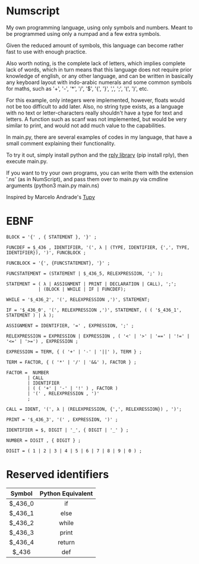 # Numscript
My own programming language, using only symbols and numbers. Meant to be programmed using only a numpad and a few extra symbols.

Given the reduced amount of symbols, this language can become rather fast to use with enough practice.

Also worth noting, is the complete lack of letters, which implies complete lack of words, which in turn means that this language does not require prior knowledge of english, or any other language, and can be written in basically any keyboard layout with indo-arabic numerals and some common symbols for maths, such as '+', '-', '*', '/', '$', '{', '}', ',', ';', '(', ')', etc.

For this example, only integers were implemented, however, floats would not be too difficult to add later. Also, no string type exists, as a language with no text or letter-characters really shouldn't have a type for text and letters. A function such as scanf was not implemented, but would be very similar to print, and would not add much value to the capabilities.

In main.py, there are several examples of codes in my language, that have a small comment explaining their functionality.

To try it out, simply install python and the [rply library](https://pypi.org/project/rply/) (pip install rply), then execute main.py.

If you want to try your own programs, you can write them with the extension '.ns' (as in NumScript), and pass them over to main.py via cmdline arguments (python3 main.py main.ns)

Inspired by Marcelo Andrade's [Tupy](https://github.com/marcelogdeandrade/TupyLanguange)

# EBNF

    BLOCK = '{' , { STATEMENT }, '}' ;

    FUNCDEF = $_436 , IDENTIFIER, '(', λ | (TYPE, IDENTIFIER, {',', TYPE, IDENTIFIER}), ')', FUNCBLOCK ; 

    FUNCBLOCK = '{', {FUNCSTATEMENT}, '}' ;

    FUNCSTATEMENT = (STATEMENT | $_436_5, RELEXPRESSION, ';' );

    STATEMENT = ( λ | ASSIGNMENT | PRINT | DECLARATION | CALL), ';';
                | (BLOCK | WHILE | IF | FUNCDEF);
    
    WHILE = '$_436_2', '(', RELEXPRESSION ,')', STATEMENT;

    IF = '$_436_0', '(', RELEXPRESSION ,')', STATEMENT, ( ( '$_436_1', STATEMENT ) | λ );

    ASSIGNMENT = IDENTIFIER, '=' , EXPRESSION, ';' ;

    RELEXPRESSION = EXPRESSION | EXPRESSION , ( '<' | '>' | '==' | '!=' | '<=' | '>=') , EXPRESSION ;
    
    EXPRESSION = TERM, { ( '+' | '-' | '||' ), TERM } ;
    
    TERM = FACTOR, { ( '*' | '/' | '&&' ), FACTOR } ;
    
    FACTOR =  NUMBER 
            | CALL
            | IDENTIFIER  
            | ( ( '+' | '-' | '!' ) , FACTOR )  
            | '(' , RELEXPRESSION , ')' 
            ;

    CALL = IDENT, '(', λ | (RELEXPRESSION, {',', RELEXRESSION}) , ')';

    PRINT = '$_436_3', '(' , EXPRESSION, ')' ;

    IDENTIFIER = $, DIGIT | '_', { DIGIT | '_' } ;

    NUMBER = DIGIT , { DIGIT } ;

    DIGIT = ( 1 | 2 | 3 | 4 | 5 | 6 | 7 | 8 | 9 | 0 ) ;


# Reserved identifiers

| Symbol 	        | Python Equivalent                          |
|:-----------------:|:-------------------------------------:|
| $_436_0        	|  if        	                        |
| $_436_1       	|  else          	                    |
| $_436_2       	|  while      	                        |
| $_436_3       	|  print      	                        |
| $_436_4       	|  return      	                        |
| $_436            	|  def      	                        |